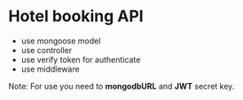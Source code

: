 # Hotel booking API

* use mongoose model
* use controller 
* use verify token for authenticate 
* use middleware

Note: For use you need to **mongodbURL** and **JWT** secret key.
